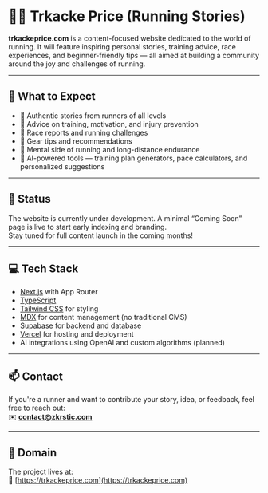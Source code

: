 # 🏃‍♂️ Trkacke Price (Running Stories)

**trkackeprice.com** is a content-focused website dedicated to the world of running. It will feature inspiring personal stories, training advice, race experiences, and beginner-friendly tips — all aimed at building a community around the joy and challenges of running.

---

## 🌟 What to Expect

- 📝 Authentic stories from runners of all levels  
- 🎽 Advice on training, motivation, and injury prevention  
- 🏁 Race reports and running challenges  
- 👟 Gear tips and recommendations  
- 🧠 Mental side of running and long-distance endurance  
- 🤖 AI-powered tools — training plan generators, pace calculators, and personalized suggestions

---

## 🚧 Status

The website is currently under development. A minimal “Coming Soon” page is live to start early indexing and branding.  
Stay tuned for full content launch in the coming months!

---

## 💻 Tech Stack

- [Next.js](https://nextjs.org/) with App Router  
- [TypeScript](https://www.typescriptlang.org/)  
- [Tailwind CSS](https://tailwindcss.com/) for styling  
- [MDX](https://mdxjs.com/) for content management (no traditional CMS)  
- [Supabase](https://supabase.com/) for backend and database  
- [Vercel](https://vercel.com/) for hosting and deployment  
- AI integrations using OpenAI and custom algorithms (planned)

---

## 📫 Contact

If you're a runner and want to contribute your story, idea, or feedback, feel free to reach out:  
✉️ **contact@zkrstic.com**

---

## 📍 Domain

The project lives at:  
🔗 [https://trkackeprice.com](https://trkackeprice.com)
